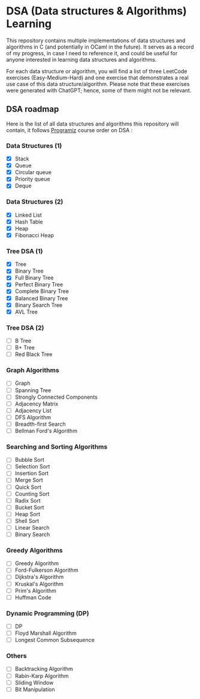 # DSA (Data structures & Algorithms) Learning

This repository contains multiple implementations of data structures and algorithms in C (and potentially in OCaml in the future). It serves as a record of my progress, in case I need to reference it, and could be useful for anyone interested in learning data structures and algorithms.

For each data structure or algorithm, you will find a list of three LeetCode exercises (Easy-Medium-Hard) and one exercise that demonstrates a real use case of this data structure/algorithm. Please note that these exercises were generated with ChatGPT; hence, some of them might not be relevant.

## DSA roadmap

Here is the list of all data structures and algorithms this repository will contain, it follows [Programiz](https://www.programiz.com/dsa) course order on DSA :

### Data Structures (1)

- [x]  Stack
- [x]  Queue
- [x]  Circular queue
- [x]  Priority queue
- [x]  Deque

### Data Structures (2)

- [x]  Linked List
- [x]  Hash Table
- [x]  Heap
- [x]  Fibonacci Heap

### Tree DSA (1)

- [x]  Tree
- [x]  Binary Tree
- [x]  Full Binary Tree
- [x]  Perfect Binary Tree
- [x]  Complete Binary Tree
- [x]  Balanced Binary Tree
- [x]  Binary Search Tree
- [x]  AVL Tree

### Tree DSA (2)

- [ ]  B Tree
- [ ]  B+ Tree
- [ ]  Red Black Tree

### Graph Algorithms

- [ ]  Graph
- [ ]  Spanning Tree
- [ ]  Strongly Connected Components
- [ ]  Adjacency Matrix
- [ ]  Adjacency List
- [ ]  DFS Algorithm
- [ ]  Breadth-first Search
- [ ]  Bellman Ford's Algorithm

### Searching and Sorting Algorithms

- [ ]  Bubble Sort
- [ ]  Selection Sort
- [ ]  Insertion Sort
- [ ]  Merge Sort
- [ ]  Quick Sort
- [ ]  Counting Sort
- [ ]  Radix Sort
- [ ]  Bucket Sort
- [ ]  Heap Sort
- [ ]  Shell Sort
- [ ]  Linear Search
- [ ]  Binary Search

### Greedy Algorithms

- [ ]  Greedy Algorithm
- [ ]  Ford-Fulkerson Algorithm
- [ ]  Dijkstra's Algorithm
- [ ]  Kruskal's Algorithm
- [ ]  Prim's Algorithm
- [ ]  Huffman Code

### Dynamic Programming (DP)

- [ ]  DP
- [ ]  Floyd Marshall Algorithm
- [ ]  Longest Common Subsequence

### Others

- [ ]  Backtracking Algorithm
- [ ]  Rabin-Karp Algorithm
- [ ]  Sliding Window
- [ ]  Bit Manipulation